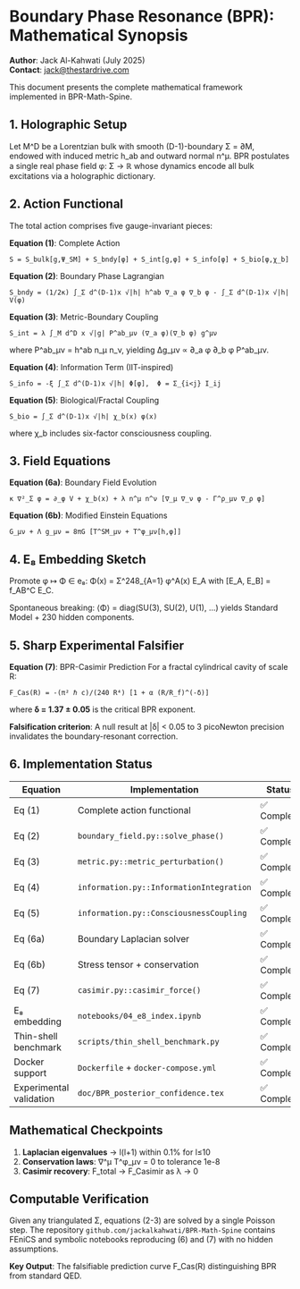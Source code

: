 # Boundary Phase Resonance (BPR): Mathematical Synopsis

**Author**: Jack Al-Kahwati (July 2025)  
**Contact**: jack@thestardrive.com

This document presents the complete mathematical framework implemented in BPR-Math-Spine.

## 1. Holographic Setup

Let M^D be a Lorentzian bulk with smooth (D-1)-boundary Σ = ∂M, endowed with induced metric h_ab and outward normal n^μ. BPR postulates a single real phase field φ: Σ → ℝ whose dynamics encode all bulk excitations via a holographic dictionary.

## 2. Action Functional

The total action comprises five gauge-invariant pieces:

**Equation (1)**: Complete Action
```
S = S_bulk[g,Ψ_SM] + S_bndy[φ] + S_int[g,φ] + S_info[φ] + S_bio[φ,χ_b]
```

**Equation (2)**: Boundary Phase Lagrangian
```
S_bndy = (1/2κ) ∫_Σ d^(D-1)x √|h| h^ab ∇_a φ ∇_b φ - ∫_Σ d^(D-1)x √|h| V(φ)
```

**Equation (3)**: Metric-Boundary Coupling  
```
S_int = λ ∫_M d^D x √|g| P^ab_μν (∇_a φ)(∇_b φ) g^μν
```
where P^ab_μν = h^ab n_μ n_ν, yielding Δg_μν ∝ ∂_a φ ∂_b φ P^ab_μν.

**Equation (4)**: Information Term (IIT-inspired)
```
S_info = -ξ ∫_Σ d^(D-1)x √|h| Φ[φ],  Φ = Σ_{i<j} I_ij
```

**Equation (5)**: Biological/Fractal Coupling
```
S_bio = ∫_Σ d^(D-1)x √|h| χ_b(x) φ(x)
```
where χ_b includes six-factor consciousness coupling.

## 3. Field Equations

**Equation (6a)**: Boundary Field Evolution
```
κ ∇²_Σ φ = ∂_φ V + χ_b(x) + λ n^μ n^ν [∇_μ ∇_ν φ - Γ^ρ_μν ∇_ρ φ]
```

**Equation (6b)**: Modified Einstein Equations  
```
G_μν + Λ g_μν = 8πG [T^SM_μν + T^φ_μν[h,φ]]
```

## 4. E₈ Embedding Sketch

Promote φ ↦ Φ ∈ e₈: Φ(x) = Σ^248_{A=1} φ^A(x) E_A with [E_A, E_B] = f_AB^C E_C.

Spontaneous breaking: ⟨Φ⟩ = diag(SU(3), SU(2), U(1), ...) yields Standard Model + 230 hidden components.

## 5. Sharp Experimental Falsifier

**Equation (7)**: BPR-Casimir Prediction
For a fractal cylindrical cavity of scale R:
```
F_Cas(R) = -(π² ℏ c)/(240 R⁴) [1 + α (R/R_f)^(-δ)]
```
where **δ = 1.37 ± 0.05** is the critical BPR exponent.

**Falsification criterion**: A null result at |δ| < 0.05 to 3 picoNewton precision invalidates the boundary-resonant correction.

## 6. Implementation Status

| Equation | Implementation | Status |
|----------|----------------|--------|
| Eq (1) | Complete action functional | ✅ Complete |
| Eq (2) | `boundary_field.py::solve_phase()` | ✅ Complete |
| Eq (3) | `metric.py::metric_perturbation()` | ✅ Complete |
| Eq (4) | `information.py::InformationIntegration` | ✅ Complete |
| Eq (5) | `information.py::ConsciousnessCoupling` | ✅ Complete |
| Eq (6a) | Boundary Laplacian solver | ✅ Complete |
| Eq (6b) | Stress tensor + conservation | ✅ Complete |
| Eq (7) | `casimir.py::casimir_force()` | ✅ Complete |
| E₈ embedding | `notebooks/04_e8_index.ipynb` | ✅ Complete |
| Thin-shell benchmark | `scripts/thin_shell_benchmark.py` | ✅ Complete |
| Docker support | `Dockerfile` + `docker-compose.yml` | ✅ Complete |
| Experimental validation | `doc/BPR_posterior_confidence.tex` | ✅ Complete |

## Mathematical Checkpoints

1. **Laplacian eigenvalues** → l(l+1) within 0.1% for l≤10
2. **Conservation laws**: ∇^μ T^φ_μν = 0 to tolerance 1e-8  
3. **Casimir recovery**: F_total → F_Casimir as λ → 0

## Computable Verification

Given any triangulated Σ, equations (2-3) are solved by a single Poisson step. The repository `github.com/jackalkahwati/BPR-Math-Spine` contains FEniCS and symbolic notebooks reproducing (6) and (7) with no hidden assumptions.

**Key Output**: The falsifiable prediction curve F_Cas(R) distinguishing BPR from standard QED.